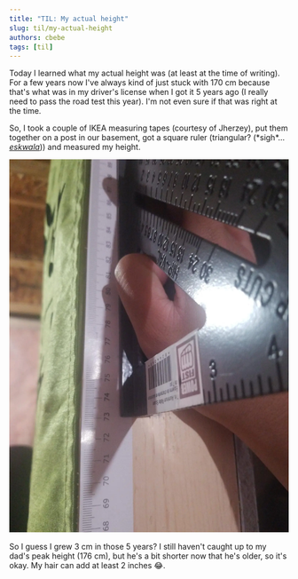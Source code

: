 ```yaml
---
title: "TIL: My actual height"
slug: til/my-actual-height
authors: cbebe
tags: [til]
---
```


Today I learned what my actual height was (at least at the time of writing).
For a few years now I've always kind of just stuck with 170 cm because that's
what was in my driver's license when I got it 5 years ago (I really need to
pass the road test this year). I'm not even sure if that was right at the time.

<!--truncate-->

So, I took a couple of IKEA measuring tapes (courtesy of Jherzey), put them
together on a post in our basement, got a square ruler (triangular?
(\*sigh\*...
[_eskwala_](https://philnews.ph/2021/06/10/eskwala-in-english-translate-eskwala-in-english/)))
and measured my height.

![A square measuring my height at 173 cm](./173cm.webp)

So I guess I grew 3 cm in those 5 years? I still haven't caught up to my dad's
peak height (176 cm), but he's a bit shorter now that he's older, so it's okay.
My hair can add at least 2 inches :joy:.

